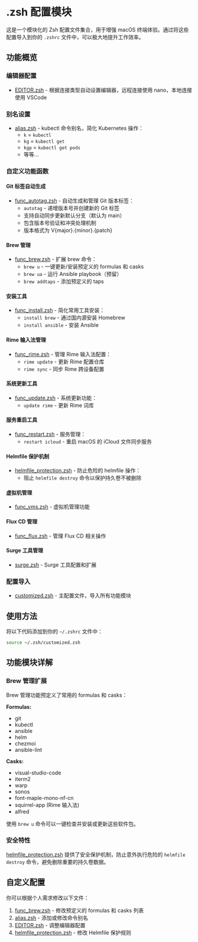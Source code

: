 # .zsh 配置模块

这是一个模块化的 Zsh 配置文件集合，用于增强 macOS 终端体验。通过将这些配置导入到你的 `.zshrc` 文件中，可以极大地提升工作效率。

## 功能概览

### 编辑器配置
- [EDITOR.zsh](EDITOR.zsh) - 根据连接类型自动设置编辑器，远程连接使用 nano，本地连接使用 VSCode

### 别名设置
- [alias.zsh](alias.zsh) - kubectl 命令别名，简化 Kubernetes 操作：
  - `k` = `kubectl`
  - `kg` = `kubectl get`
  - `kgp` = `kubectl get pods`
  - 等等...

### 自定义功能函数

#### Git 标签自动生成
- [func_autotag.zsh](func_autotag.zsh) - 自动生成和管理 Git 版本标签：
  - `autotag` - 递增版本号并创建新的 Git 标签
  - 支持自动同步更新默认分支（默认为 main）
  - 包含版本号验证和冲突处理机制
  - 版本格式为 V{major}.{minor}.{patch}

#### Brew 管理
- [func_brew.zsh](func_brew.zsh) - 扩展 brew 命令：
  - `brew u` - 一键更新/安装预定义的 formulas 和 casks
  - `brew ua` - 运行 Ansible playbook（预留）
  - `brew addtaps` - 添加预定义的 taps

#### 安装工具
- [func_install.zsh](func_install.zsh) - 简化常用工具安装：
  - `install brew` - 通过国内源安装 Homebrew
  - `install ansible` - 安装 Ansible

#### Rime 输入法管理
- [func_rime.zsh](func_rime.zsh) - 管理 Rime 输入法配置：
  - `rime update` - 更新 Rime 配置仓库
  - `rime sync` - 同步 Rime 跨设备配置

#### 系统更新工具
- [func_update.zsh](func_update.zsh) - 系统更新功能：
  - `update rime` - 更新 Rime 词库

#### 服务重启工具
- [func_restart.zsh](func_restart.zsh) - 服务管理：
  - `restart icloud` - 重启 macOS 的 iCloud 文件同步服务

#### Helmfile 保护机制
- [helmfile_protection.zsh](helmfile_protection.zsh) - 防止危险的 helmfile 操作：
  - 阻止 `helmfile destroy` 命令以保护持久卷不被删除

#### 虚拟机管理
- [func_vms.zsh](func_vms.zsh) - 虚拟机管理功能

#### Flux CD 管理
- [func_flux.zsh](func_flux.zsh) - 管理 Flux CD 相关操作

#### Surge 工具管理
- [surge.zsh](surge.zsh) - Surge 工具配置和扩展

### 配置导入
- [customized.zsh](customized.zsh) - 主配置文件，导入所有功能模块

## 使用方法

将以下代码添加到你的 `~/.zshrc` 文件中：

```bash
source ~/.zsh/customized.zsh
```

## 功能模块详解

### Brew 管理扩展

Brew 管理功能预定义了常用的 formulas 和 casks：

**Formulas:**
- git
- kubectl
- ansible
- helm
- chezmoi
- ansible-lint

**Casks:**
- visual-studio-code
- iterm2
- warp
- sonos
- font-maple-mono-nf-cn
- squirrel-app (Rime 输入法)
- alfred

使用 `brew u` 命令可以一键检查并安装或更新这些软件包。

### 安全特性

[helmfile_protection.zsh](helmfile_protection.zsh) 提供了安全保护机制，防止意外执行危险的 `helmfile destroy` 命令，避免删除重要的持久卷数据。

## 自定义配置

你可以根据个人需求修改以下文件：
1. [func_brew.zsh](func_brew.zsh) - 修改预定义的 formulas 和 casks 列表
2. [alias.zsh](alias.zsh) - 添加或修改命令别名
3. [EDITOR.zsh](EDITOR.zsh) - 调整编辑器配置
4. [helmfile_protection.zsh](helmfile_protection.zsh) - 修改 Helmfile 保护规则
